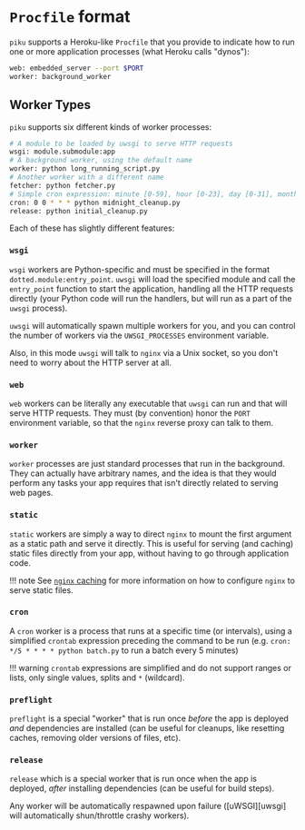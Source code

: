 
# `Procfile` format

`piku` supports a Heroku-like `Procfile` that you provide to indicate how to run one or more application processes (what Heroku calls "dynos"):

```bash
web: embedded_server --port $PORT
worker: background_worker
```

## Worker Types

`piku` supports six different kinds of worker processes:

```bash
# A module to be loaded by uwsgi to serve HTTP requests
wsgi: module.submodule:app
# A background worker, using the default name
worker: python long_running_script.py
# Another worker with a different name
fetcher: python fetcher.py
# Simple cron expression: minute [0-59], hour [0-23], day [0-31], month [1-12], weekday [1-7] (starting Monday, no ranges allowed on any field)
cron: 0 0 * * * python midnight_cleanup.py
release: python initial_cleanup.py
```
Each of these has slightly different features:

### `wsgi`

`wsgi` workers are Python-specific and must be specified in the format `dotted.module:entry_point`. `uwsgi` will load the specified module and call the `entry_point` function to start the application, handling all the HTTP requests directly (your Python code will run the handlers, but will run as a part of the `uwsgi` process).

`uwsgi` will automatically spawn multiple workers for you, and you can control the number of workers via the `UWSGI_PROCESSES` environment variable.

Also, in this mode `uwsgi` will talk to `nginx` via a Unix socket, so you don't need to worry about the HTTP server at all.

### `web`

`web` workers can be literally any executable that `uwsgi` can run and that will serve HTTP requests. They must (by convention) honor the `PORT` environment variable, so that the `nginx` reverse proxy can talk to them.

### `worker`

`worker` processes are just standard processes that run in the background. They can actually have arbitrary names, and the idea is that they would perform any tasks your app requires that isn't directly related to serving web pages.

### `static`

`static` workers are simply a way to direct `nginx` to mount the first argument as a static path and serve it directly. This is useful for serving (and caching) static files directly from your app, without having to go through application code.

!!! note
    See [`nginx` caching](index.md#nginx-caching) for more information on how to configure `nginx` to serve static files.

### `cron`

A `cron` worker is a process that runs at a specific time (or intervals), using a simplified `crontab` expression preceding the command to be run (e.g. `cron: */5 * * * * python batch.py` to run a batch every 5 minutes)

!!! warning
    `crontab` expressions are simplified and do not support ranges or lists, only single values, splits and `*` (wildcard).

### `preflight`

`preflight`  is a special "worker" that is run once _before_ the app is deployed _and_ dependencies are installed (can be useful for cleanups, like resetting caches, removing older versions of files, etc).

### `release`

`release` which is a special worker that is run once when the app is deployed, _after_ installing dependencies (can be useful for build steps).



Any worker will be automatically respawned upon failure ([uWSGI][uwsgi] will automatically shun/throttle crashy workers).
